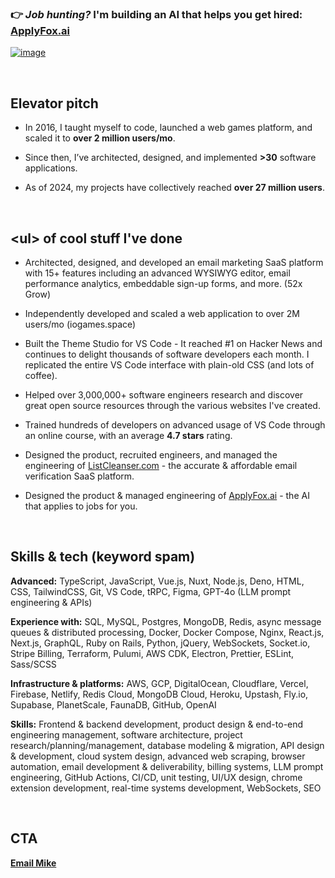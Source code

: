 ### 👉 _Job hunting?_ I'm building an AI that helps you get hired: [ApplyFox.ai](https://applyfox.ai)

[![image](https://github.com/user-attachments/assets/b4274746-8968-455a-a0b3-e73012987f6e)](https://applyfox.ai)

<br>

## Elevator pitch

- In 2016, I taught myself to code, launched a web games platform, and scaled it to **over 2 million users/mo**.

- Since then, I’ve architected, designed, and implemented **>30** software applications. 

- As of 2024, my projects have collectively reached **over 27 million users**.

<br>

## \<ul\> of cool stuff I've done

- Architected, designed, and developed an email marketing SaaS platform with 15+ features including an advanced WYSIWYG editor, email performance analytics, embeddable sign-up forms, and more. (52x Grow)

- Independently developed and scaled a web application to over 2M users/mo (iogames.space)

- Built the Theme Studio for VS Code - It reached #1 on Hacker News and continues to delight thousands of software developers each month. I replicated the entire VS Code interface with plain-old CSS (and lots of coffee).

- Helped over 3,000,000+ software engineers research and discover great open source resources through the various websites I've created.

- Trained hundreds of developers on advanced usage of VS Code through an online course, with an average **4.7 stars** rating.

- Designed the product, recruited engineers, and managed the engineering of [ListCleanser.com](https://listcleanser.com) - the accurate & affordable email verification SaaS platform.

- Designed the product & managed engineering of [ApplyFox.ai](https://applyfox.ai) - the AI that applies to jobs for you.

<br>

## Skills & tech (keyword spam)

**Advanced:**
TypeScript, JavaScript, Vue.js, Nuxt, Node.js, Deno, HTML, CSS, TailwindCSS, Git, VS Code, tRPC, Figma, GPT-4o (LLM prompt engineering & APIs)

**Experience with:**
SQL, MySQL, Postgres, MongoDB, Redis, async message queues & distributed processing, Docker, Docker Compose, Nginx, React.js, Next.js, GraphQL, Ruby on Rails, Python, jQuery, WebSockets, Socket.io, Stripe Billing, Terraform, Pulumi, AWS CDK, Electron, Prettier, ESLint, Sass/SCSS

**Infrastructure & platforms:**
AWS, GCP, DigitalOcean, Cloudflare, Vercel, Firebase, Netlify, Redis Cloud, MongoDB Cloud, Heroku, Upstash, Fly.io, Supabase, PlanetScale, FaunaDB, GitHub, OpenAI

**Skills:**
Frontend & backend development, product design & end-to-end engineering management, software architecture, project research/planning/management, database modeling & migration, API design & development, cloud system design, advanced web scraping, browser automation, email development & deliverability, billing systems, LLM prompt engineering, GitHub Actions, CI/CD, unit testing, UI/UX design, chrome extension development, real-time systems development, WebSockets, SEO

<br>

## CTA

**[Email Mike](mailto:mike@flamelab.io)**

<!--
**miketromba/miketromba** is a ✨ _special_ ✨ repository because its `README.md` (this file) appears on your GitHub profile.

Here are some ideas to get you started:

- 🔭 I’m currently working on ...
- 🌱 I’m currently learning ...
- 👯 I’m looking to collaborate on ...
- 🤔 I’m looking for help with ...
- 💬 Ask me about ...
- 📫 How to reach me: ...
- 😄 Pronouns: ...
- ⚡ Fun fact: ...
-->
